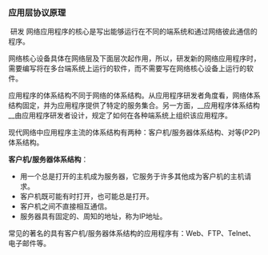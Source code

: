 ### 应用层协议原理

​	研发	网络应用程序的核心是写出能够运行在不同的端系统和通过网络彼此通信的程序。

​	网络核心设备具体在网络层及下面层次起作用，所以，研发新的网络应用程序时，需要编写将在多台端系统上运行的软件，而不需要写在网络核心设备上运行的软件。

​	应用程序的体系结构不同于网络的体系结构。从应用程序研发者角度看，网络体系结构固定，并为应用程序提供了特定的服务集合。另一方面，__应用程序体系结构__由应用程序研发者设计，规定了如何在各种端系统上组织该应用程序。

​	现代网络中应用程序主流的体系结构有两种：客户机/服务器体系结构、对等(P2P)体系结构。

__客户机/服务器体系结构__：

* 用一个总是打开的主机成为服务器，它服务于许多其他成为客户机的主机请求。
* 客户机既可能有时打开，也可能总是打开。
* 客户机之间不直接相互通信。
* 服务器具有固定的、周知的地址，称为IP地址。

常见的著名的具有客户机/服务器体系结构的应用程序有：Web、FTP、Telnet、电子邮件等。